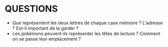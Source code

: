 # QUESTIONS

-   Que représentent les deux lettres de chaque case mémoire ? L'adresse ? Est-il important de la garder ?
-   Les pokémons peuvent ils représenter les têtes de lecture ? Comment on se passe leur emplacement ?
